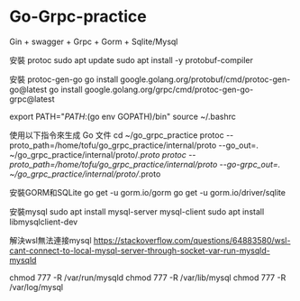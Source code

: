 # Go-Grpc-practice

Gin + swagger + Grpc + Gorm + Sqlite/Mysql

安裝 protoc
sudo apt update
sudo apt install -y protobuf-compiler

安裝 protoc-gen-go
go install google.golang.org/protobuf/cmd/protoc-gen-go@latest
go install google.golang.org/grpc/cmd/protoc-gen-go-grpc@latest

export PATH="$PATH:$(go env GOPATH)/bin"
source ~/.bashrc

使用以下指令來生成 Go 文件
cd ~/go_grpc_practice
protoc --proto_path=/home/tofu/go_grpc_practice/internal/proto --go_out=. ~/go_grpc_practice/internal/proto/*.proto
protoc --proto_path=/home/tofu/go_grpc_practice/internal/proto --go-grpc_out=. ~/go_grpc_practice/internal/proto/*.proto

安裝GORM和SQLite
go get -u gorm.io/gorm
go get -u gorm.io/driver/sqlite

安裝mysql
sudo apt install mysql-server mysql-client
sudo apt install libmysqlclient-dev

解決wsl無法連接mysql
https://stackoverflow.com/questions/64883580/wsl-cant-connect-to-local-mysql-server-through-socket-var-run-mysqld-mysqld

chmod 777 -R /var/run/mysqld
chmod 777 -R /var/lib/mysql
chmod 777 -R /var/log/mysql